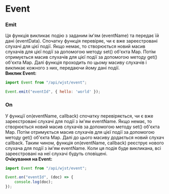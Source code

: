 # Event
### Emit <br>
Ця функція викликає подію з заданим ім'ям (eventName) та передає їй дані (eventData). Спочатку функція перевіряє, чи є вже зареєстровані слухачі для цієї події. Якщо немає, то створюється новий масив слухачів для цієї події за допомогою методу set() об'єкта Map. Потім отримується масив слухачів для цієї події за допомогою методу get() об'єкта Map. Далі функція проходить по цьому масиву слухачів і викликає кожного з них, передаючи йому дані події.<br >
**Виклик Event:**
```javascript
import Event from "/api/wjst/event";

Event.emit("eventId", { hello: 'world' });
```
### On
У функції on(eventName, callback) спочатку перевіряється, чи є вже зареєстровані слухачі для події з ім'ям eventName. Якщо немає, то створюється новий масив слухачів за допомогою методу set() об'єкта Map. Потім отримується масив слухачів для цієї події за допомогою методу get() об'єкта Map. Далі до цього масиву додається новий слухач callback. Таким чином, функція on(eventName, callback) реєструє нового слухача для події з ім'ям eventName. Коли ця подія буде викликана, всі зареєстровані на неї слухачі будуть сповіщені.<br >
**Очікування на Event:**
```javascript
import Event from "/api/wjst/event";

Event.on("eventId", (doc) => {
    console.log(doc);
});
```


